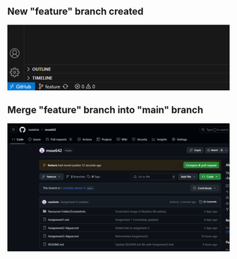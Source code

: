## New "feature" branch created 
![alt text](image-7.png)

## Merge "feature" branch into "main" branch
![alt text](image-8.png)